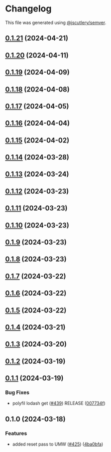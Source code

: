 # Changelog

This file was generated using [@jscutlery/semver](https://github.com/jscutlery/semver).

## [0.1.21](https://github.com/descope/descope-js/compare/sdk-helpers-0.1.20...sdk-helpers-0.1.21) (2024-04-21)

## [0.1.20](https://github.com/descope/descope-js/compare/sdk-helpers-0.1.19...sdk-helpers-0.1.20) (2024-04-11)

## [0.1.19](https://github.com/descope/descope-js/compare/sdk-helpers-0.1.18...sdk-helpers-0.1.19) (2024-04-09)

## [0.1.18](https://github.com/descope/descope-js/compare/sdk-helpers-0.1.17...sdk-helpers-0.1.18) (2024-04-08)

## [0.1.17](https://github.com/descope/descope-js/compare/sdk-helpers-0.1.16...sdk-helpers-0.1.17) (2024-04-05)

## [0.1.16](https://github.com/descope/descope-js/compare/sdk-helpers-0.1.15...sdk-helpers-0.1.16) (2024-04-04)

## [0.1.15](https://github.com/descope/descope-js/compare/sdk-helpers-0.1.14...sdk-helpers-0.1.15) (2024-04-02)

## [0.1.14](https://github.com/descope/descope-js/compare/sdk-helpers-0.1.13...sdk-helpers-0.1.14) (2024-03-28)

## [0.1.13](https://github.com/descope/descope-js/compare/sdk-helpers-0.1.12...sdk-helpers-0.1.13) (2024-03-24)

## [0.1.12](https://github.com/descope/descope-js/compare/sdk-helpers-0.1.11...sdk-helpers-0.1.12) (2024-03-23)

## [0.1.11](https://github.com/descope/descope-js/compare/sdk-helpers-0.1.10...sdk-helpers-0.1.11) (2024-03-23)

## [0.1.10](https://github.com/descope/descope-js/compare/sdk-helpers-0.1.9...sdk-helpers-0.1.10) (2024-03-23)

## [0.1.9](https://github.com/descope/descope-js/compare/sdk-helpers-0.1.8...sdk-helpers-0.1.9) (2024-03-23)

## [0.1.8](https://github.com/descope/descope-js/compare/sdk-helpers-0.1.7...sdk-helpers-0.1.8) (2024-03-23)

## [0.1.7](https://github.com/descope/descope-js/compare/sdk-helpers-0.1.6...sdk-helpers-0.1.7) (2024-03-22)

## [0.1.6](https://github.com/descope/descope-js/compare/sdk-helpers-0.1.5...sdk-helpers-0.1.6) (2024-03-22)

## [0.1.5](https://github.com/descope/descope-js/compare/sdk-helpers-0.1.4...sdk-helpers-0.1.5) (2024-03-22)

## [0.1.4](https://github.com/descope/descope-js/compare/sdk-helpers-0.1.3...sdk-helpers-0.1.4) (2024-03-21)

## [0.1.3](https://github.com/descope/descope-js/compare/sdk-helpers-0.1.2...sdk-helpers-0.1.3) (2024-03-20)

## [0.1.2](https://github.com/descope/descope-js/compare/sdk-helpers-0.1.1...sdk-helpers-0.1.2) (2024-03-19)

## [0.1.1](https://github.com/descope/descope-js/compare/sdk-helpers-0.1.0...sdk-helpers-0.1.1) (2024-03-19)


### Bug Fixes

* polyfil lodash get ([#439](https://github.com/descope/descope-js/issues/439)) RELEASE ([007734f](https://github.com/descope/descope-js/commit/007734f949f23bb48bf0a3bd427a07eafee88c23))

## 0.1.0 (2024-03-18)


### Features

* added reset pass to UMW ([#425](https://github.com/descope/descope-js/issues/425)) ([4ba0bfa](https://github.com/descope/descope-js/commit/4ba0bfa251fa4f0b0d6acc63256348ba6d10c893))
